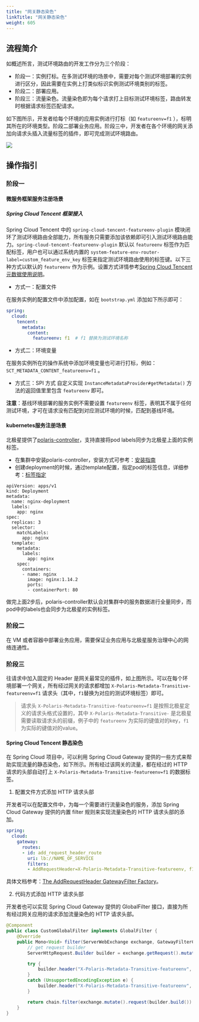 ```yaml
---
title: "网关静态染色"
linkTitle: "网关静态染色"
weight: 605
---
```


## 流程简介

如概述所言，测试环境路由的开发工作分为三个阶段：

- 阶段一：实例打标。在多测试环境的场景中，需要对每个测试环境部署的实例进行区分，因此需要在实例上打类似标识实例测试环境类别的标签。
- 阶段二：部署应用。
- 阶段三：流量染色。流量染色即为每个请求打上目标测试环境标签，路由转发时根据请求标签匹配请求。

如下图所示，开发者给每个环境的应用实例进行打标（如 `featureenv=f1` ），标明其所在的环境类型。阶段二部署业务应用。阶段三中，开发者在各个环境的网关添加向请求头插入流量标签的插件，即可完成测试环境路由。

![](../images/gateway_static_staining.png)

## 操作指引

### 阶段一

#### 微服务框架服务注册场景

##### Spring Cloud Tencent 框架接入

Spring Cloud Tencent 中的 `spring-cloud-tencent-featureenv-plugin` 模块闭环了测试环境路由全部能力，所有服务只需要添加该依赖即可引入测试环境路由能力。`spring-cloud-tencent-featureenv-plugin` 默认以 `featureenv` 标签作为匹配标签，用户也可以通过系统内置的 `system-feature-env-router-label=custom_feature_env_key` 标签来指定测试环境路由使用的标签键。以下三种方式以默认的 `featureenv` 作为示例。设置方式详情参考[Spring Cloud Tencent 元数据使用说明](https://github.com/Tencent/spring-cloud-tencent/wiki/Spring-Cloud-Tencent-Metadata-Transfer-%E4%BD%BF%E7%94%A8%E6%8C%87%E5%8D%97#%E4%BD%BF%E7%94%A8%E8%AF%B4%E6%98%8E)。

- 方式一：配置文件

在服务实例的配置文件中添加配置，如在 `bootstrap.yml` 添加如下所示即可：

```yml
spring:
  cloud:
    tencent:
      metadata:
        content:
          featureenv: f1  # f1 替换为测试环境名称
```

- 方式二：环境变量

在服务实例所在的操作系统中添加环境变量也可进行打标，例如：`SCT_METADATA_CONTENT_featureenv=f1` 。

- 方式三：SPI 方式
自定义实现 `InstanceMetadataProvider#getMetadata()` 方法的返回值里里包含 `featureenv` 即可。

**注意**：基线环境部署的服务实例不需要设置 `featureenv` 标签，表明其不属于任何测试环境，才可在请求没有匹配到对应测试环境的时候，匹配到基线环境。

#### kubernetes服务注册场景

北极星提供了[polaris-controller](https://github.com/polarismesh/polaris-controller)，支持直接将pod labels同步为北极星上面的实例标签。

- 在集群中安装polaris-controller，安装方式可参考：[安装指南](https://github.com/polarismesh/polaris-controller/blob/main/README-zh.md#%E5%AE%89%E8%A3%85%E8%AF%B4%E6%98%8E)
- 创建deployment的时候，通过template配置，指定pod的标签信息，详细参考：[标签指定](https://kubernetes.io/docs/concepts/workloads/controllers/deployment/)

```
apiVersion: apps/v1
kind: Deployment
metadata:
  name: nginx-deployment
  labels:
    app: nginx
spec:
  replicas: 3
  selector:
    matchLabels:
      app: nginx
  template:
    metadata:
      labels:
        app: nginx
    spec:
      containers:
      - name: nginx
        image: nginx:1.14.2
        ports:
        - containerPort: 80
```

做完上面2步后，polaris-controller默认会对集群中的服务数据进行全量同步，而pod中的labels也会同步为北极星的实例标签。

### 阶段二

在 VM 或者容器中部署业务应用，需要保证业务应用与北极星服务治理中心的网络连通性。

### 阶段三

往请求中加入固定的 Header 是网关最常见的插件，如上图所示。可以在每个环境部署一个网关，所有经过网关的请求都增加 `X-Polaris-Metadata-Transitive-featureenv=f1` 请求头（其中，`f1`替换为对应的测试环境标签）即可。

> 请求头 `X-Polaris-Metadata-Transitive-featureenv=f1` 是按照北极星定义的请求头格式设置的，其中 `X-Polaris-Metadata-Transitive-` 是北极星需要读取请求头的前缀，例子中的 `featureenv` 为实际的键值对的key，`f1` 为实际的键值对的value。

#### Spring Cloud Tencent 静态染色

在 Spring Cloud 项目中，可以利用 Spring Cloud Gateway 提供的一些方式来帮助实现流量的静态染色，如下所示。所有经过该网关的流量，都在经过的 HTTP 请求的头部自动打上 `X-Polaris-Metadata-Transitive-featureenv=f1` 的数据标签。

1. 配置文件方式添加 HTTP 请求头部

开发者可以在配置文件中，为每一个需要进行流量染色的服务，添加 Spring Cloud Gateway 提供的内置 filter 规则来实现流量染色的 HTTP 请求头部的添加。

```yaml
spring:
  cloud:
    gateway:
      routes:
      - id: add_request_header_route
        uri: lb://NAME_OF_SERVICE
        filters:
        - AddRequestHeader=X-Polaris-Metadata-Transitive-featureenv, f1
```

具体文档参考：[The AddRequestHeader GatewayFilter Factory](https://docs.spring.io/spring-cloud-gateway/docs/current/reference/html/#the-addrequestheader-gatewayfilter-factory)。


2. 代码方式添加 HTTP 请求头部

开发者也可以实现 Spring Cloud Gateway 提供的 GlobalFilter 接口，直接为所有经过网关应用的请求添加流量染色的 HTTP 请求头部。

```java
@Component
public class CustomGlobalFilter implements GlobalFilter {
	@Override
	public Mono<Void> filter(ServerWebExchange exchange, GatewayFilterChain chain) {
		// get request builder
		ServerHttpRequest.Builder builder = exchange.getRequest().mutate();

		try {
			builder.header("X-Polaris-Metadata-Transitive-featureenv", URLEncoder.encode("f1", UTF_8));
		}
		catch (UnsupportedEncodingException e) {
			builder.header("X-Polaris-Metadata-Transitive-featureenv", "f1");
		}

		return chain.filter(exchange.mutate().request(builder.build()).build());
	}
}
```